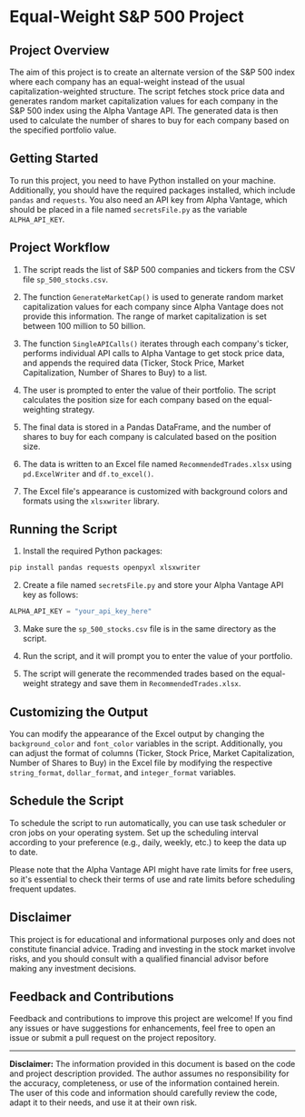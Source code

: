 # Equal-Weight S&P 500 Project

## Project Overview

The aim of this project is to create an alternate version of the S&P 500 index where each company has an equal-weight instead of the usual capitalization-weighted structure. The script fetches stock price data and generates random market capitalization values for each company in the S&P 500 index using the Alpha Vantage API. The generated data is then used to calculate the number of shares to buy for each company based on the specified portfolio value.

## Getting Started

To run this project, you need to have Python installed on your machine. Additionally, you should have the required packages installed, which include `pandas` and `requests`. You also need an API key from Alpha Vantage, which should be placed in a file named `secretsFile.py` as the variable `ALPHA_API_KEY`.

## Project Workflow

1. The script reads the list of S&P 500 companies and tickers from the CSV file `sp_500_stocks.csv`.

2. The function `GenerateMarketCap()` is used to generate random market capitalization values for each company since Alpha Vantage does not provide this information. The range of market capitalization is set between 100 million to 50 billion.

3. The function `SingleAPICalls()` iterates through each company's ticker, performs individual API calls to Alpha Vantage to get stock price data, and appends the required data (Ticker, Stock Price, Market Capitalization, Number of Shares to Buy) to a list.

4. The user is prompted to enter the value of their portfolio. The script calculates the position size for each company based on the equal-weighting strategy.

5. The final data is stored in a Pandas DataFrame, and the number of shares to buy for each company is calculated based on the position size.

6. The data is written to an Excel file named `RecommendedTrades.xlsx` using `pd.ExcelWriter` and `df.to_excel()`.

7. The Excel file's appearance is customized with background colors and formats using the `xlsxwriter` library.

## Running the Script

1. Install the required Python packages:

```bash
pip install pandas requests openpyxl xlsxwriter
```

2. Create a file named `secretsFile.py` and store your Alpha Vantage API key as follows:

```python
ALPHA_API_KEY = "your_api_key_here"
```

3. Make sure the `sp_500_stocks.csv` file is in the same directory as the script.

4. Run the script, and it will prompt you to enter the value of your portfolio.

5. The script will generate the recommended trades based on the equal-weight strategy and save them in `RecommendedTrades.xlsx`.

## Customizing the Output

You can modify the appearance of the Excel output by changing the `background_color` and `font_color` variables in the script. Additionally, you can adjust the format of columns (Ticker, Stock Price, Market Capitalization, Number of Shares to Buy) in the Excel file by modifying the respective `string_format`, `dollar_format`, and `integer_format` variables.

## Schedule the Script

To schedule the script to run automatically, you can use task scheduler or cron jobs on your operating system. Set up the scheduling interval according to your preference (e.g., daily, weekly, etc.) to keep the data up to date.

Please note that the Alpha Vantage API might have rate limits for free users, so it's essential to check their terms of use and rate limits before scheduling frequent updates.

## Disclaimer

This project is for educational and informational purposes only and does not constitute financial advice. Trading and investing in the stock market involve risks, and you should consult with a qualified financial advisor before making any investment decisions.

## Feedback and Contributions

Feedback and contributions to improve this project are welcome! If you find any issues or have suggestions for enhancements, feel free to open an issue or submit a pull request on the project repository.

---

**Disclaimer:** The information provided in this document is based on the code and project description provided. The author assumes no responsibility for the accuracy, completeness, or use of the information contained herein. The user of this code and information should carefully review the code, adapt it to their needs, and use it at their own risk.
